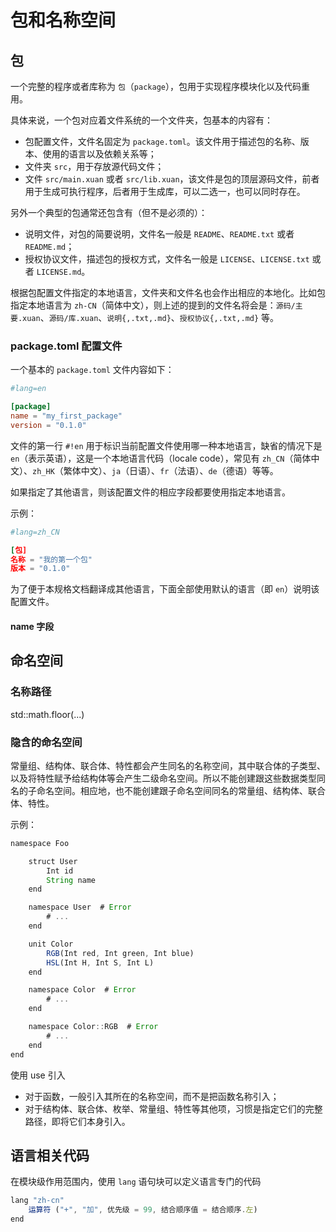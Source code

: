 # 包和名称空间

## 包

一个完整的程序或者库称为 `包`（`package`），包用于实现程序模块化以及代码重用。

具体来说，一个包对应着文件系统的一个文件夹，包基本的内容有：

* 包配置文件，文件名固定为 `package.toml`。该文件用于描述包的名称、版本、使用的语言以及依赖关系等；
* 文件夹 `src`，用于存放源代码文件；
* 文件 `src/main.xuan` 或者 `src/lib.xuan`，该文件是包的顶层源码文件，前者用于生成可执行程序，后者用于生成库，可以二选一，也可以同时存在。

另外一个典型的包通常还包含有（但不是必须的）：

* 说明文件，对包的简要说明，文件名一般是 `README`、`README.txt` 或者 `README.md`；
* 授权协议文件，描述包的授权方式，文件名一般是 `LICENSE`、`LICENSE.txt` 或者 `LICENSE.md`。

根据包配置文件指定的本地语言，文件夹和文件名也会作出相应的本地化。比如包指定本地语言为 `zh-CN`（简体中文），则上述的提到的文件名将会是：`源码/主要.xuan`、`源码/库.xuan`、`说明{,.txt,.md}`、`授权协议{,.txt,.md}` 等。

### package.toml 配置文件

一个基本的 `package.toml` 文件内容如下：

```toml
#lang=en

[package]
name = "my_first_package"
version = "0.1.0"
```

文件的第一行 `#!en` 用于标识当前配置文件使用哪一种本地语言，缺省的情况下是 `en`（表示英语），这是一个本地语言代码（locale code），常见有 `zh_CN`（简体中文）、`zh_HK`（繁体中文）、`ja`（日语）、`fr`（法语）、`de`（德语）等等。

如果指定了其他语言，则该配置文件的相应字段都要使用指定本地语言。

示例：

```toml
#lang=zh_CN

[包]
名称 = "我的第一个包"
版本 = "0.1.0"
```

为了便于本规格文档翻译成其他语言，下面全部使用默认的语言（即 `en`）说明该配置文件。

#### name 字段



## 命名空间

### 名称路径

std::math.floor(...)

### 隐含的命名空间

常量组、结构体、联合体、特性都会产生同名的名称空间，其中联合体的子类型、以及将特性赋予给结构体等会产生二级命名空间。所以不能创建跟这些数据类型同名的子命名空间。相应地，也不能创建跟子命名空间同名的常量组、结构体、联合体、特性。

示例：

```js
namespace Foo

    struct User
        Int id
        String name
    end

    namespace User  # Error
        # ...
    end

    unit Color
        RGB(Int red, Int green, Int blue)
        HSL(Int H, Int S, Int L)
    end

    namespace Color  # Error
        # ...
    end

    namespace Color::RGB  # Error
        # ...
    end
end
```

使用 use 引入
* 对于函数，一般引入其所在的名称空间，而不是把函数名称引入；
* 对于结构体、联合体、枚举、常量组、特性等其他项，习惯是指定它们的完整路径，即将它们本身引入。

## 语言相关代码

在模块级作用范围内，使用 `lang` 语句块可以定义语言专门的代码

```js
lang "zh-cn"
    运算符 ("+", "加", 优先级 = 99, 结合顺序值 = 结合顺序.左)
end
```